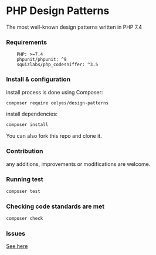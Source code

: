 # PHP Design Patterns

The most well-known design patterns written in PHP 7.4

### Requirements

```
    PHP: >=7.4
    phpunit/phpunit: ^9
    squizlabs/php_codesniffer: ^3.5
```

### Install & configuration

install process is done using Composer:

```bash
composer require celyes/design-patterns
```

install dependencies:

```bash
composer install
```

You can also fork this repo and clone it.

### Contribution

any additions, improvements or modifications are welcome.

### Running test

```bash
composer test
```

### Checking code standards are met

```bash
composer check
```

### Issues

[See here](https://github.com/celyes/design-patterns-php/issues)
